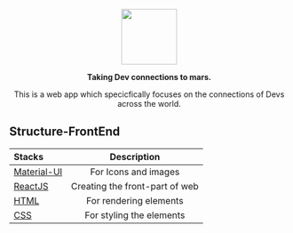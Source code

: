 <p align="center"><img height=100 src="https://i.postimg.cc/7L0M5g62/Loho.jpg" /></p>

<p align="center">
  <strong>Taking Dev connections to mars.</strong>
</p>

<p align="center">This is a web app which specicfically focuses on the connections of Devs across the world.</p>

## Structure-FrontEnd

|  Stacks                                      |      Description                |
| :-------------------                         | :-------------------:           |
|  [Material-UI](https://material-ui.com/)     | For Icons and images            |
|  [ReactJS](https://reactjs.org/)             | Creating the front-part of web  |
|  [HTML](https://www.w3schools.com/html/)     | For rendering elements          |  
|  [CSS](https://www.w3schools.com/css/)       | For styling the elements        |
